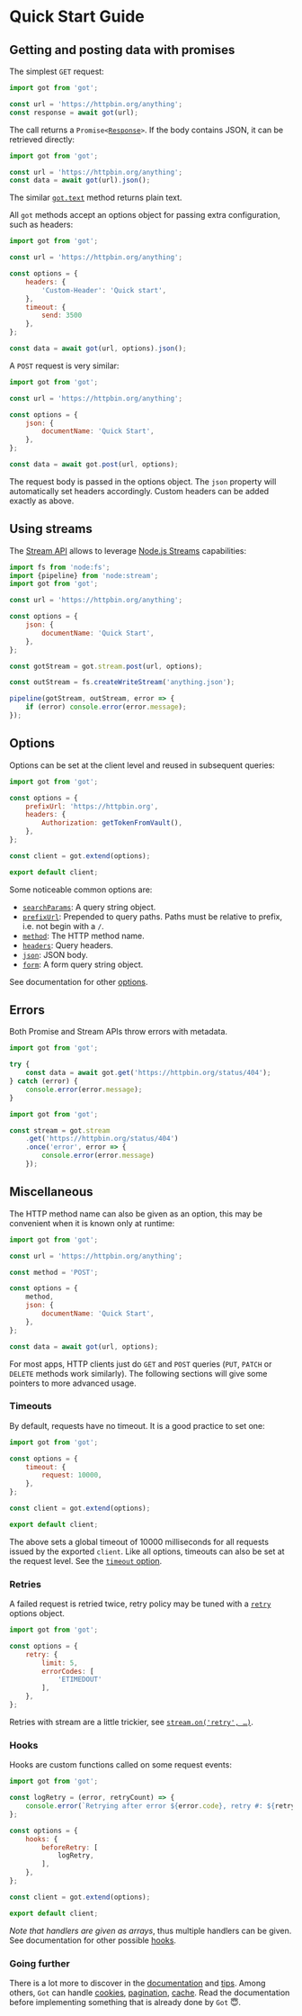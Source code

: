 # Quick Start Guide

## Getting and posting data with promises

The simplest `GET` request:

```js
import got from 'got';

const url = 'https://httpbin.org/anything';
const response = await got(url);
```

The call returns a <code>Promise<[Response](3-streams.md#response-1)></code>. If the body contains JSON, it can be retrieved directly:

```js
import got from 'got';

const url = 'https://httpbin.org/anything';
const data = await got(url).json();
```

The similar <code>[got.text](1-promise.md#promisetext)</code> method returns plain text.

All `got` methods accept an options object for passing extra configuration, such as headers:

```js
import got from 'got';

const url = 'https://httpbin.org/anything';

const options = {
	headers: {
		'Custom-Header': 'Quick start',
	},
	timeout: {
		send: 3500
	},
};

const data = await got(url, options).json();
```

A `POST` request is very similar:

```js
import got from 'got';

const url = 'https://httpbin.org/anything';

const options = {
	json: {
		documentName: 'Quick Start',
	},
};

const data = await got.post(url, options);
```

The request body is passed in the options object. The `json` property will automatically set headers accordingly. Custom headers can be added exactly as above.

## Using streams

The [Stream API](3-streams.md) allows to leverage [Node.js Streams](https://nodejs.dev/learn/nodejs-streams) capabilities:

```js
import fs from 'node:fs';
import {pipeline} from 'node:stream';
import got from 'got';

const url = 'https://httpbin.org/anything';

const options = {
	json: {
		documentName: 'Quick Start',
	},
};

const gotStream = got.stream.post(url, options);

const outStream = fs.createWriteStream('anything.json');

pipeline(gotStream, outStream, error => {
	if (error) console.error(error.message);
});
```

## Options

Options can be set at the client level and reused in subsequent queries:

```js
import got from 'got';

const options = {
	prefixUrl: 'https://httpbin.org',
	headers: {
		Authorization: getTokenFromVault(),
	},
};

const client = got.extend(options);

export default client;
```

Some noticeable common options are:
- [`searchParams`](2-options.md#searchparams): A query string object.
- [`prefixUrl`](2-options.md#prefixurl): Prepended to query paths. Paths must be relative to prefix, i.e. not begin with a `/`.
- [`method`](2-options.md#method): The HTTP method name.
- [`headers`](2-options.md#headers): Query headers.
- [`json`](2-options.md#json): JSON body.
- [`form`](2-options.md#form): A form query string object.

See documentation for other [options](2-options.md#options).

## Errors

Both Promise and Stream APIs throw errors with metadata.

```js
import got from 'got';

try {
	const data = await got.get('https://httpbin.org/status/404');
} catch (error) {
	console.error(error.message);
}
```

```js
import got from 'got';

const stream = got.stream
	.get('https://httpbin.org/status/404')
	.once('error', error => {
		console.error(error.message)
	});
```

## Miscellaneous

The HTTP method name can also be given as an option, this may be convenient when it is known only at runtime:

```js
import got from 'got';

const url = 'https://httpbin.org/anything';

const method = 'POST';

const options = {
	method,
	json: {
		documentName: 'Quick Start',
	},
};

const data = await got(url, options);
```

For most apps, HTTP clients just do `GET` and `POST` queries (`PUT`, `PATCH` or `DELETE` methods work similarly).
The following sections will give some pointers to more advanced usage.

### Timeouts

By default, requests have no timeout. It is a good practice to set one:

```js
import got from 'got';

const options = {
	timeout: {
		request: 10000,
	},
};

const client = got.extend(options);

export default client;
```

The above sets a global timeout of 10000 milliseconds for all requests issued by the exported `client`. Like all options, timeouts can also be set at the request level. See the [`timeout` option](6-timeout.md#timeout-options).

### Retries

A failed request is retried twice, retry policy may be tuned with a [`retry`](7-retry.md#retry) options object.

```js
import got from 'got';

const options = {
	retry: {
		limit: 5,
		errorCodes: [
			'ETIMEDOUT'
		],
	},
};
```

Retries with stream are a little trickier, see [`stream.on('retry', …)`](3-streams.md#streamonretry-).

### Hooks

Hooks are custom functions called on some request events:

```js
import got from 'got';

const logRetry = (error, retryCount) => {
	console.error(`Retrying after error ${error.code}, retry #: ${retryCount}`);
};

const options = {
	hooks: {
		beforeRetry: [
			logRetry,
		],
	},
};

const client = got.extend(options);

export default client;
```

*Note that handlers are given as arrays*, thus multiple handlers can be given. See documentation for other possible [hooks](9-hooks.md#hooks-api).

### Going further

There is a lot more to discover in the [documentation](../readme.md#documentation) and [tips](tips.md#tips).
Among others, `Got` can handle [cookies](tips.md#cookies), [pagination](4-pagination.md#pagination-api), [cache](cache.md#cache). Read the documentation before implementing something that is already done by `Got` :innocent:.
